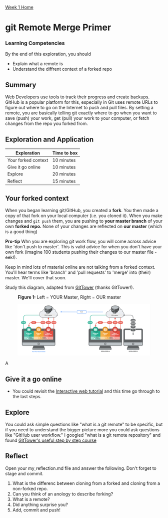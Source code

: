 [Week 1 Home](../)

# git Remote Merge Primer 

### Learning Competencies
By the end of this exploration, you should

- Explain what a remote is
- Understand the diffrent context of a forked repo


## Summary
Web Developers use tools to track their progress and create backups. GitHub is a popular platform for this, especially in Git uses remote URLs to figure out where to go on the Internet to push and pull files. By setting a remote, you are basically telling git exactly where to go when you want to save (push) your work, get (pull) your work to your computer, or fetch changes from the repo you forked from.

## Exploration and Application

Exploration | Time to box |
------------|----------|
Your forked context | 10 minutes
Give it go online | 10 minutes |
Explore | 20 minutes 
Reflect | 15 minutes |


## Your forked context 
When you began learning git/GitHub, you created a __fork__. 
You then made a copy of that fork on your local computer (i.e. you cloned it).
When you make changes and `git push` them, you are pushing to __your master branch__ of your own __forked repo.__ None of your changes are reflected on __our master__ (which is a good thing) 

__Pro-tip__  Whn you are exploring git work flow, you will come across advice like 'don't push to master'. This is valid advice for when you don't have your own fork (imagine 100 students pushing their changes to our master file -eek!). 

Keep in mind lots of material online are not talking from a forked context. You'll hear terms like 'branch' and 'pull requests' to 'merge' into (their) master. We'll cover that soon.  

Study this diagram, adapted from [GitTower](https://www.git-tower.com/learn/git/ebook/en/command-line/remote-repositories/introduction) (thanks GitTower!). 

<figure>
  <figcaption>
    <p><strong>Figure 1:</strong> Left = YOUR Master, Right = OUR master</p>
  </figcaption>
  <img src="../images/github_10_fork.png" alt="Fork GitHub Repo"><br>

</figure>
A

## Give it a go online
 - You could revisit the [Interactive web tutorial](https://try.github.io/levels/1/challenges/1) and this time go through to the last steps. 


## Explore 
You could ask simple questions like "what is a git remote" to be specific, but if you need to understand the bigger picture more you could ask questions like "GitHub user workflow." I googled "what is a git remote repository" and found [GitTower's useful step by step course](https://www.git-tower.com/learn/git/ebook/en/command-line/remote-repositories/introduction)


## Reflect
Open your my_reflection.md file and answer the following. Don't forget to stage and commit.  

1. What is the differenc between cloning from a forked and cloning from a non-forked repo. 
2. Can you think of an anology to describe forking?
3. What is a remote? 
4. Did anything surprise you?
5. Add, commit and push! 


